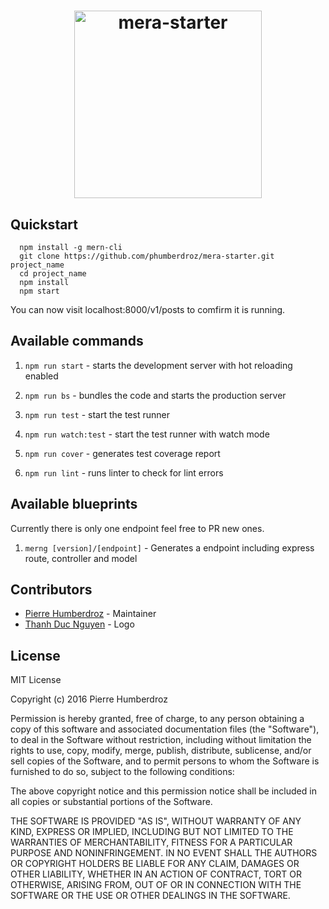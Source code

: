 <h1 align="center">
  <img src="http://i.imgur.com/QhVHJcT.png" alt="mera-starter" width="300"></a>
  <br>
</h1>


<!-- <p align="center">
  <img src="https://img.shields.io/badge/stability-experimental-orange.svg" alt="Stability: Experimental">
  <img src="https://img.shields.io/badge/fisherman-v0.2.2-blue.svg" alt="v0.2.2">
</p>
<br>
 -->


## Quickstart

```
  npm install -g mern-cli
  git clone https://github.com/phumberdroz/mera-starter.git project_name
  cd project_name
  npm install
  npm start
```

You can now visit localhost:8000/v1/posts to comfirm it is running.

## Available commands

1. `npm run start` - starts the development server with hot reloading enabled

2. `npm run bs` - bundles the code and starts the production server

3. `npm run test` - start the test runner

4. `npm run watch:test` - start the test runner with watch mode

5. `npm run cover` - generates test coverage report

6. `npm run lint` - runs linter to check for lint errors


## Available blueprints
Currently there is only one endpoint feel free to PR new ones.

1. `merng [version]/[endpoint]` - Generates a endpoint including express route, controller and model

## Contributors
- [Pierre Humberdroz](https://github.com/phumberdroz/) - Maintainer
- [Thanh Duc Nguyen](http://iamthanh.com/) - Logo

## License
MIT License

Copyright (c) 2016 Pierre Humberdroz

Permission is hereby granted, free of charge, to any person obtaining a copy
of this software and associated documentation files (the "Software"), to deal
in the Software without restriction, including without limitation the rights
to use, copy, modify, merge, publish, distribute, sublicense, and/or sell
copies of the Software, and to permit persons to whom the Software is
furnished to do so, subject to the following conditions:

The above copyright notice and this permission notice shall be included in all
copies or substantial portions of the Software.

THE SOFTWARE IS PROVIDED "AS IS", WITHOUT WARRANTY OF ANY KIND, EXPRESS OR
IMPLIED, INCLUDING BUT NOT LIMITED TO THE WARRANTIES OF MERCHANTABILITY,
FITNESS FOR A PARTICULAR PURPOSE AND NONINFRINGEMENT. IN NO EVENT SHALL THE
AUTHORS OR COPYRIGHT HOLDERS BE LIABLE FOR ANY CLAIM, DAMAGES OR OTHER
LIABILITY, WHETHER IN AN ACTION OF CONTRACT, TORT OR OTHERWISE, ARISING FROM,
OUT OF OR IN CONNECTION WITH THE SOFTWARE OR THE USE OR OTHER DEALINGS IN THE
SOFTWARE.
